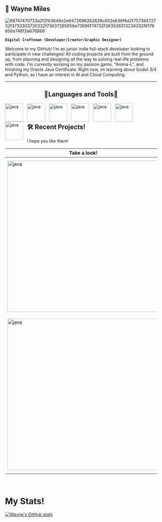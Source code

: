 ## 🥳 Wayne Miles

![68747470733a2f2f63646e2e6472696262626c652e636f6d2f75736572732f3733303730332f73637265656e73686f74732f363538313234332f6176656e746f2e676966](https://github.com/user-attachments/assets/12a160aa-b5dd-48ba-aa29-98c8d0b2c800)

**`Digital Craftsman (Developer/Creator/Graphic Designer)`**

<p>Welcome to my GitHub! I'm an junior indie full-stack developer looking to participate in new challenges! All coding projects are built from the ground up, from planning and designing all the way to solving real-life problems with code. I'm currently working on my passion game, "Anima-L", and finishing my Oracle Java Certificate. Right now, im learning about Godot 3/4 and Python, as I have an interest in AI and Cloud Computing.</p>

---

 <h2 align = "center"> 🧰Languages and Tools🧰 </h2>
<img align= "left" alt="java" width="60px" style="padding-right:10px;" src="https://cdn.jsdelivr.net/gh/devicons/devicon@latest/icons/java/java-original.svg" />
<img align= "left" alt="java" width="60px" style="padding-right:10px;" src="https://cdn.jsdelivr.net/gh/devicons/devicon@latest/icons/cplusplus/cplusplus-original.svg" />
<img align= "left" alt="java" width="60px" style="padding-right:10px;" src="https://cdn.jsdelivr.net/gh/devicons/devicon@latest/icons/python/python-original.svg" />
<img align= "left" alt="java" width="60px" style="padding-right:10px;" src="https://cdn.jsdelivr.net/gh/devicons/devicon@latest/icons/html5/html5-original.svg" />
<img align= "left" alt="java" width="60px" style="padding-right:10px;" src="https://cdn.jsdelivr.net/gh/devicons/devicon@latest/icons/css3/css3-original.svg" />
<img align= "left" alt="java" width="60px" style="padding-right:10px;" src="https://cdn.jsdelivr.net/gh/devicons/devicon@latest/icons/git/git-original-wordmark.svg" />
<img align= "left" alt="java" width="60px" style="padding-right:10px;" src="https://cdn.jsdelivr.net/gh/devicons/devicon@latest/icons/github/github-original-wordmark.svg" />

<br>

<br>

## 🛠 Recent Projects!

<p> I hope you like them! <p>

  
  |Take a look!|Enjoy!|
  |----------|-----------|
  |<a class="outside-link" href="https://codepen.io/WayneMilesIII/pen/XWYRNVw"><img align= "left" alt="java" width="500px" src="https://shots.codepen.io/WayneMilesIII/pen/XWYRNVw-1280.jpg?version=1668201106"></a> | <a href="https://codepen.io/WayneMilesIII/pen/xxzdRWb"><p class="description"> <img align= "left" alt="java" width="500px" src="https://shots.codepen.io/WayneMilesIII/pen/PoambRJ-1280.jpg?version=1668201285"> </a> |
  |<a href="https://codepen.io/WayneMilesIII/pen/XWYRNVw"> <img align= "left" alt="java" width="500px" src="https://shots.codepen.io/WayneMilesIII/pen/xxzdRWb-1280.jpg?version=1668201209"> </a> | <a href="https://codepen.io/WayneMilesIII/pen/eYKWBMo"><p class="description"> <img align= "left" alt="java" width="500px" src="https://shots.codepen.io/WayneMilesIII/pen/eYKWBMo-1280.jpg?version=1668201476"> </a> |


<br> 

# My Stats!

[![Wayne's GitHub stats](https://github-readme-stats.vercel.app/api?username=WayneMilesIII)](https://github.com/anuraghazra/github-readme-stats)

<!--
**WayneMilesIII/WayneMilesIII** is a ✨ _special_ ✨ repository because its `README.md` (this file) appears on your GitHub profile.
![coding-animated-laptop-flow-stream-ja04010rm5o68zfk](https://github.com/user-attachments/assets/d692d8f7-4df3-4ac3-84f3-1431632caa69)

Here are some ideas to get you started:

- 🔭 I’m currently working on ...
- 🌱 I’m currently learning ...
- 👯 I’m looking to collaborate on ...
- 🤔 I’m looking for help with ...
- 💬 Ask me about ...
- 📫 How to reach me: ...
- 😄 Pronouns: ...
- ⚡ Fun fact: ...
-->
